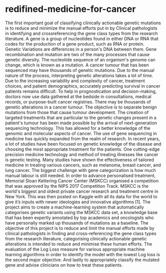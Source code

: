 # redifined-medicine-for-cancer
The first important goal of classifying clinically actionable genetic mutations is to reduce and minimize the manual efforts put in by Clinical pathologists in identifying and crossreferencing the gene class types from the research literature. 
A gene is a group of nucleotides found in either DNA or RNA that codes for the production of a gene product, such as RNA or protein. Genetic Variations are differences in a person's DNA between them. Gene recombination and mutation are two of the many processes that cause genetic diversity. The nucleotide sequence of an organism's genome can change, which is known as a mutation. A cancer tumour that has been sequenced may have thousands of genetic mutations. Due to the manual nature of the process, interpreting genetic alterations takes a lot of time. 
Due to the increasing variability and complexity of cancer, treatment choices, and patient demographics, accurately predicting survival in cancer patients remains difficult. To help in prognostication and decision-making, doctors now use data gathered at the bedside in consultations, medical records, or purpose-built cancer registries.
There may be thousands of genetic alterations in a cancer tumour. The objective is to separate benign mutations from those that cause tumour development.
The creation of targeted treatments that are particular to the genetic changes present in a patient's tumour has been made possible by the arrival of next-generation sequencing technology. This has allowed for a better knowledge of the genomic and molecular aspects of cancer. The use of gene sequencing in medicine has quickly expanded from the realm of research. In recent years, a lot of studies have been focused on genetic knowledge of the disease and choosing the most appropriate treatment for the patients. One cutting-edge precision medicine technology and method of treating illnesses like cancer is genetic testing. Many studies have shown the effectiveness of tailored medicine in treating various cancers, such as melanoma, breast cancer, and lung cancer. The biggest challenge with gene categorization is how much manual labour is still needed. 
In order to advance personalised treatment, Memorial Sloan Kettering Cancer Center (MSKCC) organised a competition that was approved by the NIPS 2017 Competition Track. MSKCC is the world's biggest and oldest private cancer research and treatment centre in New York.  This was then posted on Kaggle with all its data for the world to give it’s inputs with newer ideologies and innovative algorithms [1]. 
The project aims to create a machine-learning system that automatically categorises genetic variants using the MSKCC data set, a knowledge base that has been expertly annotated by top academics and oncologists who have personally marked up thousands of mutations as a baseline.
The objective of this project is to reduce and limit the manual efforts made by clinical pathologists in finding and cross-referencing the gene class types from the research literature, categorising clinically actionable genetic  
alterations is intended to reduce and minimise these human efforts. The evaluation of the Log Loss measure for various appropriate machine learning algorithms in order to identify the model with the lowest Log loss is the second major objective. And lastly to appropriately classify the mutated gene and advise clinicians on how to treat these patients.
